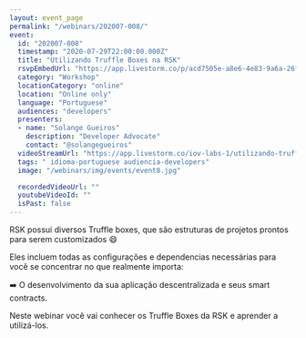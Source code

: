 ```yaml
---
layout: event_page
permalink: "/webinars/202007-008/"
event:
  id: "202007-008"
  timestamp: "2020-07-29T22:00:00.000Z"
  title: "Utilizando Truffle Boxes na RSK"
  rsvpEmbedUrl: "https://app.livestorm.co/p/acd7505e-a8e6-4e83-9a6a-26f54c808695/form"
  category: "Workshop"
  locationCategory: "online"
  location: "Online only"
  language: "Portuguese"
  audiences: "developers"
  presenters:
  - name: "Solange Gueiros"
    description: "Developer Advocate"
    contact: "@solangegueiros"
  videoStreamUrl: "https://app.livestorm.co/iov-labs-1/utilizando-truffle-boxes-na-rsk"
  tags: " idioma-portuguese audiencia-developers"
  image: "/webinars/img/events/event8.jpg"

  recordedVideoUrl: ""
  youtubeVideoId: ""
  isPast: false
---
```



RSK possui diversos Truffle boxes, que são estruturas de projetos prontos para serem customizados 😄

Eles incluem todas as configurações e dependencias necessárias para você se concentrar no que realmente importa:

➡️ O desenvolvimento da sua aplicação descentralizada e seus smart contracts.

Neste webinar você vai conhecer os Truffle Boxes da RSK e aprender a utilizá-los.

